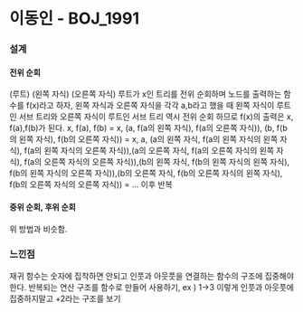 # 이동인 - BOJ_1991
### 설계
#### 전위 순회
(루트) (왼쪽 자식) (오른쪽 자식)
루트가 x인 트리를 전위 순회하며 노드를 출력하는 함수를 f(x)라고 하자,
왼쪽 자식과 오른쪽 자식을 각각 a,b라고 했을 때 왼쪽 자식이 루트인 서브 트리와 오른쪽 자식이 루트인 서브 트리 역시 전위 순회 하므로 
f(x)의 출력은 x, f(a),f(b)가 된다.
x, f(a), f(b) = 
x, (a, f(a의 왼쪽 자식), f(a의 오른쪽 자식)), (b, f(b의 왼쪽 자식), f(b의 오른쪽 자식)) =
x, a, (a의 왼쪽 자식, f(a의 왼쪽 자식의 왼쪽 자식), f(a의 왼쪽 자식의 오른쪽 자식)),(a의 오른쪽 자식, f(a의 오른쪽 자식의 왼쪽 자식), f(a의 오른쪽 자식의 오른쪽 자식)),(b의 왼쪽 자식, f(b의 왼쪽 자식의 왼쪽 자식), f(b의 왼쪽 자식의 오른쪽 자식)),(b의 오른쪽 자식, f(b의 오른쪽 자식의 왼쪽 자식), f(b의 오른쪽 자식의 오른쪽 자식)) =
... 이후 반복
#### 중위 순회, 후위 순회
위 방법과 비슷함.

### 느낀점
재귀 함수는 숫자에 집착하면 안되고 인풋과 아웃풋을 연결하는 함수의 구조에 집중해야한다. 반복되는 연산 구조를 함수로 만들어 사용하기,
ex ) 1->3 이렇게 인풋과 아웃풋에 집중하지말고 +2라는 구조를 보기
